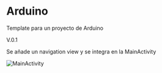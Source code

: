 # Arduino

Template para un proyecto de Arduino


V.0.1

Se añade un navigation view y se integra en la MainActivity

![MainActivity](https://user-images.githubusercontent.com/29311335/33518409-ba938cd4-d794-11e7-8892-f928f4acb445.gif)
